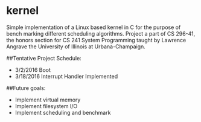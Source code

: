 # kernel
Simple implementation of a Linux based kernel in C for the purpose of bench marking different scheduling algorithms.
Project a part of CS 296-41, the honors section for CS 241 System Programming taught by Lawrence Angrave the University of Illinois at Urbana-Champaign.

##Tentative Project Schedule:
* 3/2/2016 Boot
* 3/18/2016 Interrupt Handler Implemented

##Future goals:
* Implement virtual memory
* Implement filesystem I/O
* Implement scheduling and benchmark


